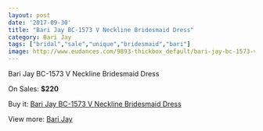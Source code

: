 ```yaml
---
layout: post
date: '2017-09-30'
title: "Bari Jay BC-1573 V Neckline Bridesmaid Dress"
category: Bari Jay
tags: ["bridal","sale","unique","bridesmaid","bari"]
image: http://www.eudances.com/9893-thickbox_default/bari-jay-bc-1573-v-neckline-bridesmaid-dress.jpg
---
```

Bari Jay BC-1573 V Neckline Bridesmaid Dress

On Sales: **$220**
<a href="https://www.eudances.com/en/bari-jay/3252-bari-jay-bc-1573-v-neckline-bridesmaid-dress.html"><amp-img layout="responsive" width="600" height="600" src="//www.eudances.com/9893-thickbox_default/bari-jay-bc-1573-v-neckline-bridesmaid-dress.jpg" alt="Bari Jay BC-1573 V Neckline Bridesmaid Dress 0" /></a>
<a href="https://www.eudances.com/en/bari-jay/3252-bari-jay-bc-1573-v-neckline-bridesmaid-dress.html"><amp-img layout="responsive" width="600" height="600" src="//www.eudances.com/9895-thickbox_default/bari-jay-bc-1573-v-neckline-bridesmaid-dress.jpg" alt="Bari Jay BC-1573 V Neckline Bridesmaid Dress 1" /></a>
<a href="https://www.eudances.com/en/bari-jay/3252-bari-jay-bc-1573-v-neckline-bridesmaid-dress.html"><amp-img layout="responsive" width="600" height="600" src="//www.eudances.com/9894-thickbox_default/bari-jay-bc-1573-v-neckline-bridesmaid-dress.jpg" alt="Bari Jay BC-1573 V Neckline Bridesmaid Dress 2" /></a>

Buy it: [Bari Jay BC-1573 V Neckline Bridesmaid Dress](https://www.eudances.com/en/bari-jay/3252-bari-jay-bc-1573-v-neckline-bridesmaid-dress.html "Bari Jay BC-1573 V Neckline Bridesmaid Dress")

View more: [Bari Jay](https://www.eudances.com/en/56-bari-jay "Bari Jay")